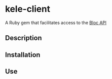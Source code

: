 # kele-client
A Ruby gem that facilitates access to the [Bloc API](https://blocapi.docs.apiary.io/)
## Description
## Installation
## Use

